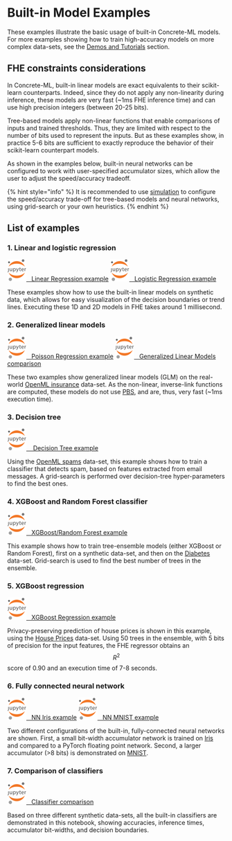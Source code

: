 # Built-in Model Examples

These examples illustrate the basic usage of built-in Concrete-ML models. For more examples showing how to train high-accuracy models on more complex data-sets, see the [Demos and Tutorials](../getting-started/showcase.md) section.

## FHE constraints considerations

In Concrete-ML, built-in linear models are exact equivalents to their scikit-learn counterparts. Indeed, since they do not apply any non-linearity during inference, these models are very fast (~1ms FHE inference time) and can use high precision integers (between 20-25 bits).

Tree-based models apply non-linear functions that enable comparisons of inputs and trained thresholds. Thus, they are limited with respect to the number of bits used to represent the inputs. But as these examples show, in practice 5-6 bits are sufficient to exactly reproduce the behavior of their scikit-learn counterpart models.

As shown in the examples below, built-in neural networks can be configured to work with user-specified accumulator sizes, which allow the user to adjust the speed/accuracy tradeoff.

{% hint style="info" %}
It is recommended to use [simulation](../advanced-topics/compilation.md#fhe-simulation) to configure the speed/accuracy trade-off for tree-based models and neural networks, using grid-search or your own heuristics.
{% endhint %}

## List of examples

### 1. Linear and logistic regression

[<img src="../.gitbook/assets/jupyter_logo.png">   Linear Regression example](https://github.com/zama-ai/concrete-ml-internal/tree/main/docs/advanced_examples/LinearRegression.ipynb)
[<img src="../.gitbook/assets/jupyter_logo.png">   Logistic Regression example](https://github.com/zama-ai/concrete-ml-internal/tree/main/docs/advanced_examples/LogisticRegression.ipynb)

These examples show how to use the built-in linear models on synthetic data, which allows for easy visualization of the decision boundaries or trend lines. Executing these 1D and 2D models in FHE takes around 1 millisecond.

### 2. Generalized linear models

[<img src="../.gitbook/assets/jupyter_logo.png">   Poisson Regression example](https://github.com/zama-ai/concrete-ml-internal/tree/main/docs/advanced_examples/PoissonRegression.ipynb)
[<img src="../.gitbook/assets/jupyter_logo.png">   Generalized Linear Models comparison](https://github.com/zama-ai/concrete-ml-internal/tree/main/docs/advanced_examples/GLMComparison.ipynb)

These two examples show generalized linear models (GLM) on the real-world [OpenML insurance](https://www.openml.org/d/41214) data-set. As the non-linear, inverse-link functions are computed, these models do not use [PBS](../getting-started/concepts.md#cryptography-concepts), and are, thus, very fast (~1ms execution time).

### 3. Decision tree

[<img src="../.gitbook/assets/jupyter_logo.png">    Decision Tree example](https://github.com/zama-ai/concrete-ml-internal/tree/main/docs/advanced_examples/DecisionTreeClassifier.ipynb)

Using the [OpenML spams](https://www.openml.org/d/44) data-set, this example shows how to train a classifier that detects spam, based on features extracted from email messages. A grid-search is performed over decision-tree hyper-parameters to find the best ones.

### 4. XGBoost and Random Forest classifier

[<img src="../.gitbook/assets/jupyter_logo.png">   XGBoost/Random Forest example](https://github.com/zama-ai/concrete-ml-internal/tree/main/docs/advanced_examples/XGBClassifier.ipynb)

This example shows how to train tree-ensemble models (either XGBoost or Random Forest), first on a synthetic data-set, and then on the [Diabetes](https://www.openml.org/d/37) data-set. Grid-search is used to find the best number of trees in the ensemble.

### 5. XGBoost regression

[<img src="../.gitbook/assets/jupyter_logo.png">   XGBoost Regression example](https://github.com/zama-ai/concrete-ml-internal/tree/main/docs/advanced_examples/XGBRegressor.ipynb)

Privacy-preserving prediction of house prices is shown in this example, using the [House Prices](https://www.openml.org/d/43926) data-set. Using 50 trees in the ensemble, with 5 bits of precision for the input features, the FHE regressor obtains an $$R^2$$ score of 0.90 and an execution time of 7-8 seconds.

### 6. Fully connected neural network

[<img src="../.gitbook/assets/jupyter_logo.png">   NN Iris example](https://github.com/zama-ai/concrete-ml-internal/tree/main/docs/advanced_examples/FullyConnectedNeuralNetwork.ipynb)
[<img src="../.gitbook/assets/jupyter_logo.png">   NN MNIST example](https://github.com/zama-ai/concrete-ml-internal/tree/main/docs/advanced_examples/FullyConnectedNeuralNetworkOnMNIST.ipynb)

Two different configurations of the built-in, fully-connected neural networks are shown. First, a small bit-width accumulator network is trained on [Iris](https://www.openml.org/d/61) and compared to a PyTorch floating point network. Second, a larger accumulator (>8 bits) is demonstrated on [MNIST](http://yann.lecun.com/exdb/mnist/).

### 7. Comparison of classifiers

[<img src="../.gitbook/assets/jupyter_logo.png">   Classifier comparison](https://github.com/zama-ai/concrete-ml-internal/tree/main/docs/advanced_examples/ClassifierComparison.ipynb)

Based on three different synthetic data-sets, all the built-in classifiers are demonstrated in this notebook, showing accuracies, inference times, accumulator bit-widths, and decision boundaries.
